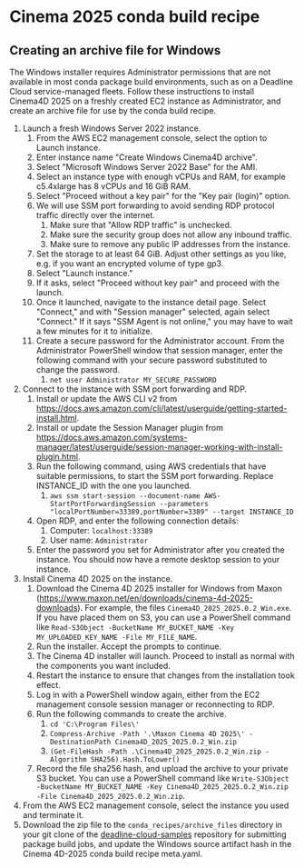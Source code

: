 # Cinema 2025 conda build recipe

## Creating an archive file for Windows

The Windows installer requires Administrator permissions that are not available in most conda package
build environments, such as on a Deadline Cloud service-managed fleets. Follow these instructions to
install Cinema4D 2025 on a freshly created EC2 instance as Administrator, and create an archive file
for use by the conda build recipe.

1. Launch a fresh Windows Server 2022 instance.
    1. From the AWS EC2 management console, select the option to Launch instance.
    2. Enter instance name "Create Windows Cinema4D archive".
    3. Select "Microsoft Windows Server 2022 Base" for the AMI.
    4. Select an instance type with enough vCPUs and RAM, for example c5.4xlarge has 8 vCPUs and 16 GiB RAM.
    5. Select "Proceed without a key pair" for the "Key pair (login)" option.
    6. We will use SSM port forwarding to avoid sending RDP protocol traffic directly over the internet.
        1. Make sure that "Allow RDP traffic" is unchecked.
        2. Make sure the security group does not allow any inbound traffic.
        3. Make sure to remove any public IP addresses from the instance.
    7. Set the storage to at least 64 GiB. Adjust other settings as you like, e.g. if you want an encrypted volume of type gp3.
    8. Select "Launch instance."
    9. If it asks, select "Proceed without key pair" and proceed with the launch.
    10. Once it launched, navigate to the instance detail page. Select "Connect," and with "Session manager" selected, again select "Connect."
        If it says "SSM Agent is not online," you may have to wait a few minutes for it to initialize.
    11. Create a secure password for the Administrator account. From the Administrator PowerShell window that session manager,
        enter the following command with your secure password substituted to change the password.
        1. `net user Administrator MY_SECURE_PASSWORD`
2. Connect to the instance with SSM port forwarding and RDP.
    1. Install or update the AWS CLI v2 from https://docs.aws.amazon.com/cli/latest/userguide/getting-started-install.html.
    2. Install or update the Session Manager plugin from https://docs.aws.amazon.com/systems-manager/latest/userguide/session-manager-working-with-install-plugin.html.
    3. Run the following command, using AWS credentials that have suitable permissions, to start the SSM port forwarding. Replace INSTANCE_ID with the one you launched.
        1. `aws ssm start-session --document-name AWS-StartPortForwardingSession --parameters "localPortNumber=33389,portNumber=3389" --target INSTANCE_ID`
    4. Open RDP, and enter the following connection details:
        1. Computer: `localhost:33389`
        2. User name: `Administrator`
    5. Enter the password you set for Administrator after you created the instance. You should now have a remote desktop session to your instance.
3. Install Cinema 4D 2025 on the instance.
    1. Download the Cinema 4D 2025 installer for Windows from Maxon (https://www.maxon.net/en/downloads/cinema-4d-2025-downloads). For example, the files `Cinema4D_2025_2025.0.2_Win.exe`.
       If you have placed them on S3, you can use a PowerShell command like `Read-S3Object -BucketName MY_BUCKET_NAME -Key MY_UPLOADED_KEY_NAME -File MY_FILE_NAME`.
    2. Run the installer. Accept the prompts to continue.
    3. The Cinema 4D installer will launch. Proceed to install as normal with the components you want included.
    4. Restart the instance to ensure that changes from the installation took effect.
    5. Log in with a PowerShell window again, either from the EC2 management console session manager or reconnecting to RDP.
    5. Run the following commands to create the archive.
        1. `cd 'C:\Program Files\'`
        2. `Compress-Archive -Path '.\Maxon Cinema 4D 2025\' -DestinationPath Cinema4D_2025_2025.0.2_Win.zip`
        3. `(Get-FileHash -Path .\Cinema4D_2025_2025.0.2_Win.zip -Algorithm SHA256).Hash.ToLower()`
    6. Record the file sha256 hash, and upload the archive to your private S3 bucket. You can use a PowerShell command like
       `Write-S3Object -BucketName MY_BUCKET_NAME -Key Cinema4D_2025_2025.0.2_Win.zip -File Cinema4D_2025_2025.0.2_Win.zip`.
4. From the AWS EC2 management console, select the instance you used and terminate it.
5. Download the zip file to the `conda_recipes/archive_files` directory in your git clone of the [deadline-cloud-samples](https://github.com/aws-deadline/deadline-cloud-samples) repository for submitting package build jobs, and update the Windows source artifact hash in the Cinema 4D-2025 conda build recipe meta.yaml.
